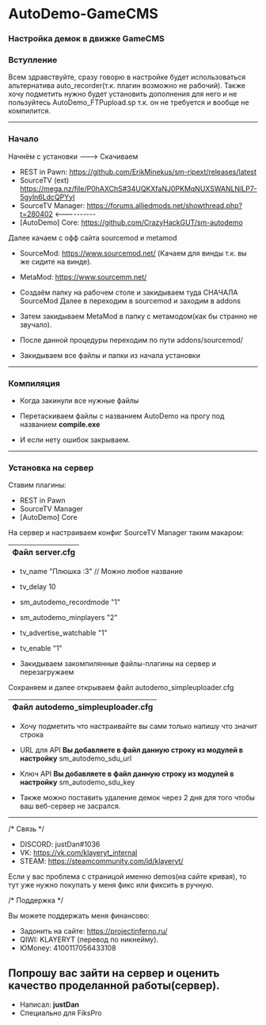 # AutoDemo-GameCMS
<h3>Настройка демок в движке GameCMS</h3>

<h3>Вступление</h3>

Всем здравствуйте, сразу говорю в настройке будет использоваться альтернатива auto_recorder(т.к. плагин возможно не рабочий).
Также хочу подметить нужно будет установить дополнения для него и не пользуйтесь AutoDemo_FTPupload.sp т.к. он не требуется и вообще не компилится.

------------------------------------------------------------------------------------------------------------------------------------------------------

<h3>Начало</h3>

Начнём с установки ---> Скачиваем

- REST in Pawn: https://github.com/ErikMinekus/sm-ripext/releases/latest
- SourceTV (ext) https://mega.nz/file/P0hAXChS#34UQKXfaNJ0PKMqNUXSWANLNlLP7-5gyln6LdcQPYyI
- SourceTV Manager: https://forums.alliedmods.net/showthread.php?t=280402       <----------
- [AutoDemo] Core: https://github.com/CrazyHackGUT/sm-autodemo

Далее качаем с офф сайта sourcemod и metamod

- SourceMod: https://www.sourcemod.net/ (Качаем для винды т.к. вы же сидите на винде).
- MetaMod: https://www.sourcemm.net/

- Создаём папку на рабочем столе и закидываем туда СНАЧАЛА SourceMod Далее в переходим в sourcemod и заходим в addons

- Затем закидываем MetaMod в папку с метамодом(как бы странно не звучало).                  
                                                                                          
- После данной процедуры переходим по пути addons/sourcemod/                                
                                                                                          
- Закидываем все файлы и папки из начала установки                                          

-------------------------------------------------------------------------------------------------------------------------------------------------------

<h3>Компиляция</h3>

- Когда закинули все нужные файлы

- Перетаскиваем файлы с названием AutoDemo на прогу под названием <b>compile.exe</b>

- И если нету ошибок закрываем.

--------------------------------------------------------------------------------------------------------------------------------------------------------

<h3>Установка на сервер</h3>

Ставим плагины:

- REST in Pawn
- SourceTV Manager
- [AutoDemo] Core

На сервер и настраиваем конфиг SourceTV Manager таким макаром:

|Файл server.cfg|
|---------------|
- tv_name "Плюшка :3" // Можно любое название
- tv_delay 10
- sm_autodemo_recordmode "1"
- sm_autodemo_minplayers "2"
- tv_advertise_watchable "1"
- tv_enable "1"

- Закидываем закомпилянные файлы-плагины на сервер и перезагружаем

Сохраняем и далее открываем файл autodemo_simpleuploader.cfg

|Файл autodemo_simpleuploader.cfg|
|--------------------------------|

- Хочу подметить что настраивайте вы сами только напишу что значит строка

- URL для API <b>Вы добавляете в файл данную строку из модулей в настройку</b> sm_autodemo_sdu_url

- Ключ API <b>Вы добавляете в файл данную строку из модулей в настройку</b> sm_autodemo_sdu_key

- Также можно поставить удаление демок через 2 дня для того чтобы ваш веб-сервер не засрался.

----------------------------------------------------------------------------------------------------------------------------------------------

/* Связь */

- DISCORD: justDan#1036
- VK: https://vk.com/klayeryt_internal
- STEAM: https://steamcommunity.com/id/klayeryt/

Если у вас проблема с страницой именно demos(на сайте кривая), то тут уже нужно покупать у меня фикс или фиксить в ручную.

/* Поддержка */

Вы можете поддержать меня финансово:

- Задонить на сайте: https://projectinferno.ru/
- QIWI: KLAYERYT (перевод по никнейму).
- ЮMoney: 4100117056433108

Попрошу вас зайти на сервер и оценить качество проделанной работы(сервер).
-----------------------------------------------------------------------------------------------------------------------------------------------

- Написал: <b>justDan</b>
- Специально для FiksPro 
